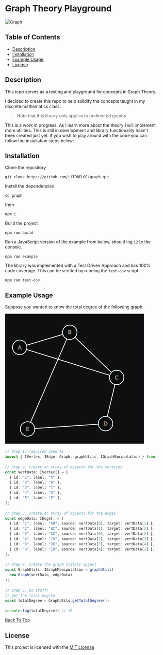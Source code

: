 # Graph Theory Playground

![Graph](https://images.unsplash.com/photo-1495592822108-9e6261896da8?ixlib=rb-4.0.3&ixid=MnwxMjA3fDB8MHxwaG90by1wYWdlfHx8fGVufDB8fHx8&auto=format&fit=crop&w=1170&q=80)

## Table of Contents

- [Description](#description)
- [Installation](#installation)
- [Example Usage](#example-usage)
- [License](#license)

## Description

This repo serves as a testing and playground for concepts in Graph Theory.

I decided to create this repo to help solidify the concepts taught in my discrete mathematics class.

> Note that this library only applies to undirected graphs

This is a work in progress. As I learn more about the theory I will implement more utilities. This is still in development and library functionality hasn't been created just yet. If you wish to play around with the code you can follow the installation steps below:

## Installation

Clone the repository

```shell
git clone https://github.com/iiTONELOC/graph.git
```

Install the dependencies

```shell
cd graph
```

then

```shell
npm i
```

Build the project

```shell
npm run build
```

Run a JavaScript version of the example from below, should log `12` to the console.

```shell
npm run example
```

The library was implemented with a Test Driven Approach and has 100% code coverage. This can be verified by running the `test-cov` script:

```shell
npm run test-cov
```

## Example Usage

Suppose you wanted to know the total degree of the following graph:

![GraphUtilsGraph](./assets/images/graphutils.png)

```typescript
// Step 1. required imports
import { IVertex, IEdge, Graph, graphUtils, IGraphManipulation } from "./lib";

// Step 2. create an array of objects for the vertices
const vertData: IVertex[] = [
  { id: "1", label: "A" },
  { id: "2", label: "B" },
  { id: "3", label: "C" },
  { id: "4", label: "D" },
  { id: "5", label: "E" },
];

// Step 3. create an array of objects for the edges
const edgeData: IEdge[] = [
  { id: "1", label: "AB", source: vertData[0], target: vertData[1] },
  { id: "2", label: "BC", source: vertData[1], target: vertData[2] },
  { id: "3", label: "AC", source: vertData[0], target: vertData[2] },
  { id: "4", label: "CD", source: vertData[2], target: vertData[3] },
  { id: "5", label: "DE", source: vertData[3], target: vertData[4] },
  { id: "6", label: "EB", source: vertData[4], target: vertData[1] },
];

// Step 4. create the graph utility object
const GraphUtils: IGraphManipulation = graphUtils(
  new Graph(vertData, edgeData)
);

// Step 5. Do stuff!
// get the total degree
const totalDegree = GraphUtils.getTotalDegree();

console.log(totalDegree); // 12
```

[Back To Top](#graph-theory-playground)

## License

This project is licensed with the [MIT License](./LICENSE#the-mit-license-mit)
